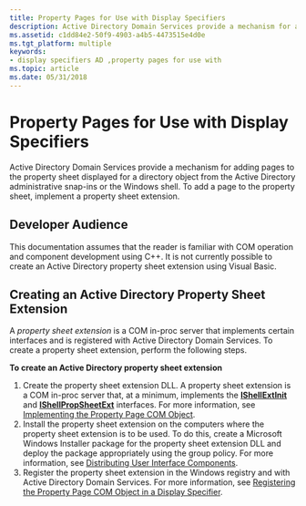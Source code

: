 ```yaml
---
title: Property Pages for Use with Display Specifiers
description: Active Directory Domain Services provide a mechanism for adding pages to the property sheet displayed for a directory object from the Active Directory administrative snap-ins or the Windows shell.
ms.assetid: c1dd84e2-50f9-4903-a4b5-4473515e4d0e
ms.tgt_platform: multiple
keywords:
- display specifiers AD ,property pages for use with
ms.topic: article
ms.date: 05/31/2018
---
```


# Property Pages for Use with Display Specifiers

Active Directory Domain Services provide a mechanism for adding pages to the property sheet displayed for a directory object from the Active Directory administrative snap-ins or the Windows shell. To add a page to the property sheet, implement a property sheet extension.

## Developer Audience

This documentation assumes that the reader is familiar with COM operation and component development using C++. It is not currently possible to create an Active Directory property sheet extension using Visual Basic.

## Creating an Active Directory Property Sheet Extension

A *property sheet extension* is a COM in-proc server that implements certain interfaces and is registered with Active Directory Domain Services. To create a property sheet extension, perform the following steps.

**To create an Active Directory property sheet extension**

1.  Create the property sheet extension DLL. A property sheet extension is a COM in-proc server that, at a minimum, implements the [**IShellExtInit**](/windows/win32/api/shobjidl_core/nn-shobjidl_core-ishellextinit) and [**IShellPropSheetExt**](/windows/win32/api/shobjidl_core/nn-shobjidl_core-ishellpropsheetext) interfaces. For more information, see [Implementing the Property Page COM Object](implementing-the-property-page-com-object.md).
2.  Install the property sheet extension on the computers where the property sheet extension is to be used. To do this, create a Microsoft Windows Installer package for the property sheet extension DLL and deploy the package appropriately using the group policy. For more information, see [Distributing User Interface Components](distributing-user-interface-components.md).
3.  Register the property sheet extension in the Windows registry and with Active Directory Domain Services. For more information, see [Registering the Property Page COM Object in a Display Specifier](registering-the-property-page-com-object-in-a-display-specifier.md).

 

 